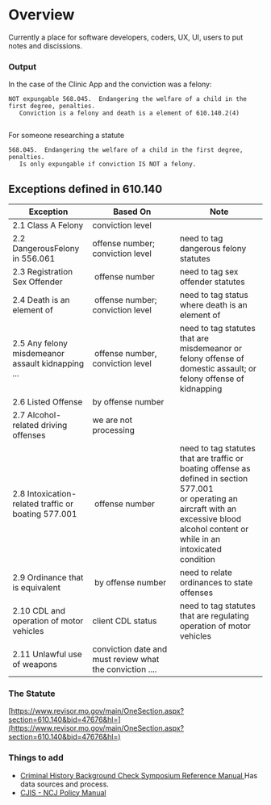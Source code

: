 # Overview

Currently a place for software developers, coders, UX, UI, users to put notes and discissions.

### Output

In the case of the Clinic App and the conviction was a felony:

```
NOT expungable 568.045.  Endangering the welfare of a child in the first degree, penalties.   
   Conviction is a felony and death is a element of 610.140.2(4)
   
```

For someone researching a statute
```
568.045.  Endangering the welfare of a child in the first degree, penalties.   
   Is only expungable if conviction IS NOT a felony.
```

## Exceptions defined in 610.140

| Exception | Based On | Note |
| --- | --- | --- |
| 2.1 Class A Felony | conviction level |
| 2.2 DangerousFelony in 556.061 | offense number; conviction level | need to tag dangerous felony statutes |
| 2.3 Registration Sex Offender | offense number  | need to tag sex offender statutes |
| 2.4 Death is an element of | offense number; conviction level | need to tag status where death is an element of |
| 2.5 Any felony misdemeanor assault kidnapping ... | offense number, conviction level  | need to tag statutes that are misdemeanor or felony offense of domestic assault; or felony offense of kidnapping|
| 2.6 Listed Offense | by offense number |
| 2.7 Alcohol-related driving offenses| we are not processing |
| 2.8 Intoxication-related traffic or boating 577.001 | offense number | need to tag statutes that are traffic or boating offense as defined in section 577.001 or operating an aircraft with an excessive blood alcohol content or while in an intoxicated condition |
| 2.9 Ordinance that is equivalent | by offense number | need to relate ordinances to state offenses | 
| 2.10 CDL and operation of motor vehicles | client CDL status | need to tag statutes that are regulating operation of motor vehicles |
| 2.11 Unlawful use of weapons | conviction date and must review what the conviction .... |

### The Statute

[https://www.revisor.mo.gov/main/OneSection.aspx?section=610.140&bid=47676&hl=](https://www.revisor.mo.gov/main/OneSection.aspx?section=610.140&bid=47676&hl=)
### Things to add

* [Criminal History Background Check Symposium Reference Manual ](http://www.mshp.dps.mo.gov/MSHPWeb/PatrolDivisions/CRID/documents/symposiumReferenceManual.pdf) Has data sources and process.
* [CJIS - NCJ Policy Manual](http://mshp.dps.missouri.gov/MSHPWeb/Publications/Handbooks-Manuals/documents/SHP-186.pdf)
